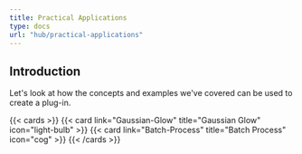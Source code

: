 ```yaml
---
title: Practical Applications
type: docs
url: "hub/practical-applications"
---
```


## Introduction

Let's look at how the concepts and examples we've covered can be used to create a plug-in.

{{< cards >}}
{{< card link="Gaussian-Glow" title="Gaussian Glow" icon="light-bulb" >}}
{{< card link="Batch-Process" title="Batch Process" icon="cog" >}}
{{< /cards >}}